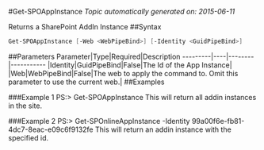 #Get-SPOAppInstance
*Topic automatically generated on: 2015-06-11*

Returns a SharePoint AddIn Instance
##Syntax
```powershell
Get-SPOAppInstance [-Web <WebPipeBind>] [-Identity <GuidPipeBind>]
```


##Parameters
Parameter|Type|Required|Description
---------|----|--------|-----------
|Identity|GuidPipeBind|False|The Id of the App Instance|
|Web|WebPipeBind|False|The web to apply the command to. Omit this parameter to use the current web.|
##Examples

###Example 1
    PS:> Get-SPOAppInstance
This will return all addin instances in the site.
 

###Example 2
    PS:> Get-SPOnlineAppInstance -Identity 99a00f6e-fb81-4dc7-8eac-e09c6f9132fe
This will return an addin instance with the specified id.
    
<!-- Ref: 70635E3E1E7531EA87239DCA4B688E1B -->